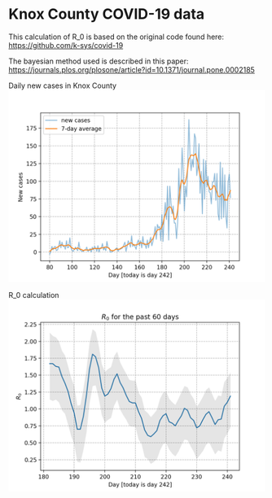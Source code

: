 # Knox County COVID-19 data
This calculation of R_0 is based on the original code found here: https://github.com/k-sys/covid-19

The bayesian method used is described in this paper: https://journals.plos.org/plosone/article?id=10.1371/journal.pone.0002185 


Daily new cases in Knox County
![Knox cases](knox_cases.png)

R_0 calculation
![Knox cases](knox_r_0.png)
